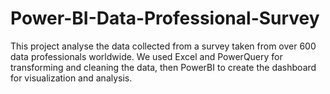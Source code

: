 # Power-BI-Data-Professional-Survey
This project analyse the data collected from a survey taken from over 600 data professionals worldwide.
We used Excel and PowerQuery for transforming and cleaning the data, then PowerBI to create the dashboard for visualization and analysis.
